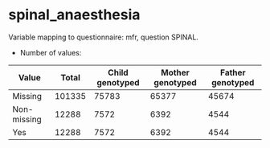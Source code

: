 # spinal_anaesthesia
Variable mapping to questionnaire: mfr, question SPINAL.
- Number of values:

| Value | Total | Child genotyped | Mother genotyped | Father genotyped |
| ----- | ----- | --------------- | ---------------- | ---------------- |
| Missing | 101335 | 75783 | 65377 | 45674 |
| Non-missing | 12288 | 7572 | 6392 | 4544 |
| Yes | 12288 | 7572 | 6392 |4544 |



